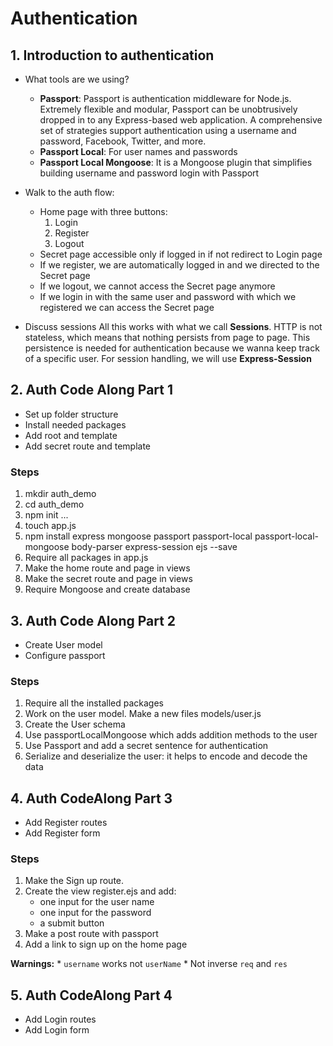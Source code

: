 # Authentication

## 1. Introduction to authentication

* What tools are we using?
    * **Passport**: Passport is authentication middleware for Node.js. Extremely flexible and modular, Passport can be unobtrusively dropped in to any Express-based web application. A comprehensive set of strategies support authentication using a username and password, Facebook, Twitter, and more.
    * **Passport Local**: For user names and passwords
    * **Passport Local Mongoose**: It is a Mongoose plugin that simplifies building username and password login with Passport
* Walk to the auth flow:
    * Home page with three buttons:
        1. Login
        2. Register
        3. Logout
    * Secret page accessible only if logged in if not redirect to Login page
    * If we register, we are automatically logged in and we directed to the Secret page
    * If we logout, we cannot access the Secret page anymore
    * If we login in with the same user and password with which we registered we can access the Secret page

* Discuss sessions
    All this works with what we call **Sessions**.
    HTTP is not stateless, which means that nothing persists from page to page. This persistence is needed for authentication because we wanna keep track of a specific user.
    For session handling, we will use **Express-Session**

## 2. Auth Code Along Part 1

* Set up folder structure
* Install needed packages
* Add root and template
* Add secret route and template

### Steps

1. mkdir auth_demo
2. cd auth_demo
3. npm init ...
4. touch app.js
5. npm install express mongoose passport passport-local passport-local-mongoose body-parser express-session ejs --save
6. Require all packages in app.js
7. Make the home route and page in views
8. Make the secret route and page in views
9. Require Mongoose and create database

## 3. Auth Code Along Part 2

* Create User model
* Configure passport

### Steps

1. Require all the installed packages
2. Work on the user model. Make a new files models/user.js
3. Create the User schema
4. Use passportLocalMongoose which adds addition methods to the user
5. Use Passport and add a secret sentence for authentication
6. Serialize and deserialize the user: it helps to encode and decode the data

## 4. Auth CodeAlong Part 3

* Add Register routes
* Add Register form

### Steps

1. Make the Sign up route. 
2. Create the view register.ejs and add:
    * one input for the user name
    * one input for the password
    * a submit button
3. Make a post route with passport
4. Add a link to sign up on the home page

**Warnings:** 
    * `username` works not `userName`
    * Not inverse `req` and `res`

## 5. Auth CodeAlong Part 4
* Add Login routes
* Add Login form


